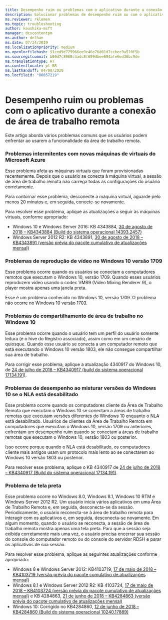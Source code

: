 ```yaml
---
title: Desempenho ruim ou problemas com o aplicativo durante a conexão de área de trabalho remota
description: Solucionar problemas de desempenho ruim ou com o aplicativo durante a conexão de área de trabalho remota.
ms.reviewer: rklemen
ms.topic: troubleshooting
author: kaushika-msft
manager: dcscontentpm
ms.author: delhan
ms.date: 07/24/2019
ms.localizationpriority: medium
ms.openlocfilehash: 91ced9e729966ee9c46e76d01d7ccbec9a510f5b
ms.sourcegitcommit: b00d7c8968c4adc8f699dbee694afe6ed36bc9de
ms.translationtype: HT
ms.contentlocale: pt-BR
ms.lasthandoff: 04/08/2020
ms.locfileid: "80857219"
---
```

# <a name="poor-performance-or-application-problems-during-remote-desktop-connection"></a>Desempenho ruim ou problemas com o aplicativo durante a conexão de área de trabalho remota

Este artigo aborda vários problemas comuns que os usuários podem enfrentar ao usarem a funcionalidade da área de trabalho remota.

### <a name="intermittent-problems-with-new-microsoft-azure-virtual-machines"></a>Problemas intermitentes com novas máquinas de virtuais do Microsoft Azure

Esse problema afeta as máquinas virtuais que foram provisionadas recentemente. Depois que o usuário se conecta à máquina virtual, a sessão de área de trabalho remota não carrega todas as configurações do usuário corretamente.

Para contornar esse problema, desconecte a máquina virtual, aguarde pelo menos 20 minutos e, em seguida, conecte-se novamente.

Para resolver esse problema, aplique as atualizações a seguir às máquinas virtuais, conforme apropriado:

  - Windows 10 e Windows Server 2016: KB 4343884, [30 de agosto de 2018 – KB4343884 (Build do sistema operacional 14393.2457)](https://support.microsoft.com/help/4343884/windows-10-update-kb4343884)
  - Windows Server 2012 R2: KB 4343891, [30 de agosto de 2018 – KB4343891 (versão prévia do pacote cumulativo de atualizações mensal)](https://support.microsoft.com/help/4343891/windows-81-update-kb4343891)

### <a name="video-playback-issues-on-windows-10-version-1709"></a>Problemas de reprodução de vídeo no Windows 10 versão 1709

Esse problema ocorre quando os usuários se conectam a computadores remotos que executam o Windows 10, versão 1709. Quando esses usuários reproduzem vídeo usando o codec VMR9 (Video Mixing Renderer 9), o player mostra apenas uma janela preta.

Esse é um problema conhecido no Windows 10, versão 1709. O problema não ocorre no Windows 10 versão 1703.

### <a name="desktop-sharing-issues-on-windows-10"></a>Problemas de compartilhamento de área de trabalho no Windows 10

Esse problema ocorre quando o usuário tem um perfil do usuário somente leitura (e o hive do Registro associado), assim como em um cenário de quiosque. Quando esse usuário se conecta a um computador remoto que está executando o Windows 10 versão 1803, ele não consegue compartilhar sua área de trabalho.

Para corrigir esse problema, aplique a atualização 4340917 do Windows 10, de [24 de julho de 2018 – KB4340917 (build do sistema operacional 17134.191)](https://support.microsoft.com/help/4340917/windows-10-update-kb4340917).

### <a name="performance-issues-when-mixing-versions-of-windows-10-if-nla-is-disabled"></a>Problemas de desempenho ao misturar versões do Windows 10 se o NLA está desabilitado

Esse problema ocorre quando os computadores cliente da Área de Trabalho Remota que executam o Windows 10 se conectam a áreas de trabalho remotas que executam versões diferentes do Windows 10 enquanto o NLA está desabilitado. Usuários de clientes da Área de Trabalho Remota em computadores que executam o Windows 10, versão 1709 ou anteriores, enfrentam um desempenho ruim quando se conectam a áreas de trabalho remotas que executam o Windows 10, versão 1803 ou posterior.

Isso ocorre porque quando o NLA está desabilitado, os computadores cliente mais antigos usam um protocolo mais lento ao se conectarem ao Windows 10 versão 1803 ou posterior.

Para resolver esse problema, aplique o KB 4340917 de [24 de julho de 2018 – KB4340917 (Build do sistema operacional 17134.191)](https://support.microsoft.com/help/4340917/windows-10-update-kb4340917).

### <a name="black-screen-issue"></a>Problema de tela preta

Esse problema ocorre no Windows 8.0, Windows 8.1, Windows 10 RTM e Windows Server 2012 R2. Um usuário inicia vários aplicativos em uma Área de Trabalho Remota e, em seguida, desconecta-se da sessão. Periodicamente, o usuário reconecta-se à área de trabalho remota para interagir com os aplicativos e, em seguida, desconecta-se novamente. Em algum momento, quando o usuário se reconecta, a sessão de área de trabalho remota mostra apenas uma tela preta. Para que a sessão seja exibida corretamente mais uma vez, o usuário precisa encerrar sua sessão do console do computador remoto ou do console do servidor RDSH e parar os aplicativos de sua sessão.

Para resolver esse problema, aplique as seguintes atualizações conforme apropriado:

  - Windows 8 e Windows Server 2012: KB4103719, [17 de maio de 2018 – KB4103719 (versão prévia do pacote cumulativo de atualizações mensal)](https://support.microsoft.com/help/4103719/windows-server-2012-update-kb4103719)
  - Windows 8.1 e Windows Server 2012 R2: KB 4103724, [17 de maio de 2018 – KB4103724 (versão prévia do pacote cumulativo de atualizações mensal)](https://support.microsoft.com/help/4103724/windows-81-update-kb4103724) e KB 4284863, [21 de junho de 2018 – KB4284863 (versão prévia do pacote cumulativo de atualizações mensal)](https://support.microsoft.com/help/4284863/windows-81-update-kb4284863)
  - Windows 10: Corrigido no KB4284860, [12 de junho de 2018 – KB4284860 (Build do sistema operacional 10240.17889)](https://support.microsoft.com/help/4284860/windows-10-update-kb4284860)
